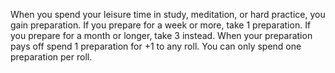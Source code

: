 When you spend your leisure time in study, meditation, or hard practice, you gain preparation. If you prepare for a week or more, take 1 preparation. 
If you prepare for a month or longer, take 3 instead. 
When your preparation pays off spend 1 preparation for +1 to any roll. You can only spend one preparation per roll.